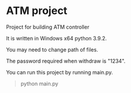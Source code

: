 # ATM project
Project for building ATM controller

It is written in Windows x64 python 3.9.2.

You may need to change path of files.

The password required when withdraw is "1234".

You can run this project by running main.py.

> python main.py
